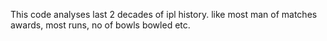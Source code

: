 
This code analyses last 2 decades of ipl history. like most man of matches awards, most runs, no of bowls bowled etc.
